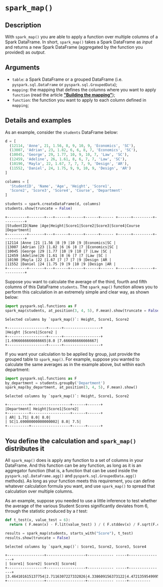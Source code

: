 # `spark_map()`
## Description

With `spark_map()` you are able to apply a function over multiple columns of a Spark DataFrame. In short, `spark_map()` takes a Spark DataFrame as *input* and returns a new Spark DataFrame (aggregated by the function you provided) as *output*.

## Arguments

- `table`: a Spark DataFrame or a grouped DataFrame (i.e. `pyspark.sql.DataFrame` or `pyspark.sql.GroupedData`);
- `mapping`: the mapping that defines the columns where you want to apply `function` (read the article [**"Building the mapping"**](https://github.com/pedropark99/spark_map/blob/main/doc/english/articles/building-mapping.md));
- `function`: the function you want to apply to each column defined in `mapping`;


## Details and examples

As an example, consider the `students` DataFrame below:

```python
d = [
  (12114, 'Anne', 21, 1.56, 8, 9, 10, 9, 'Economics', 'SC'),
  (13007, 'Adrian', 23, 1.82, 6, 6, 8, 7, 'Economics', 'SC'),
  (10045, 'George', 29, 1.77, 10, 9, 10, 7, 'Law', 'SC'),
  (12459, 'Adeline', 26, 1.61, 8, 6, 7, 7, 'Law', 'SC'),
  (10190, 'Mayla', 22, 1.67, 7, 7, 7, 9, 'Design', 'AR'),
  (11552, 'Daniel', 24, 1.75, 9, 9, 10, 9, 'Design', 'AR')
]

columns = [
  'StudentID', 'Name', 'Age', 'Height', 'Score1',
  'Score2', 'Score3', 'Score4', 'Course', 'Department'
]

students = spark.createDataFrame(d, columns)
students.show(truncate = False)
```

```
+---------+-------+---+------+------+------+------ +------+---------+----------+
|StudentID|Name |Age|Height|Score1|Score2|Score3|Score4|Course |Department|
+---------+-------+---+------+------+------+------ +------+---------+----------+
|12114 |Anne |21 |1.56 |8 |9 |10 |9 |Economics|SC |
|13007 |Adrian |23 |1.82 |6 |6 |8 |7 |Economics|SC |
|10045 |George |29 |1.77 |10 |9 |10 |7 |Law |SC |
|12459 |Adeline|26 |1.61 |8 |6 |7 |7 |Law |SC |
|10190 |Mayla |22 |1.67 |7 |7 |7 |9 |Design |AR |
|11552 |Daniel |24 |1.75 |9 |9 |10 |9 |Design |AR |
+---------+-------+---+------+------+------+------ +------+---------+----------+
```

Suppose you want to calculate the average of the third, fourth and fifth columns of this DataFrame `students`. The `spark_map()` function allows you to perform this calculation in an extremely simple and clear way, as shown below:

```python
import pyspark.sql.functions as F
spark_map(students, at_position(3, 4, 5), F.mean).show(truncate = False)
```
```
Selected columns by `spark_map()`: Height, Score1, Score2

+------------------+------+-----------------+
|Height |Score1|Score2 |
+------------------+------+-----------------+
|1.6966666666666665|8.0 |7.666666666666667|
+------------------+------+-----------------+
```

If you want your calculation to be applied by group, just provide the grouped table to `spark_map()`. For example, suppose you wanted to calculate the same averages as in the example above, but within each department:

```python
import pyspark.sql.functions as F
by_department = students.groupBy('Department')
spark_map(by_department, at_position(3, 4, 5), F.mean).show()
```

```
Selected columns by `spark_map()`: Height, Score1, Score2

+----------+------------------+------+------+
|Department| Height|Score1|Score2|
+----------+------------------+------+------+
| AR| 1.71| 8.0| 8.0|
| SC|1.69000000000000002| 8.0| 7.5|
+----------+------------------+------+------+
```


## You define the calculation and `spark_map()` distributes it

All `spark_map()` does is apply any function to a set of columns in your DataFrame. And this function can be any function, as long as it is an aggregator function (that is, a function that can be used inside the `pyspark.sql.DataFrame.agg()` and `pyspark.sql.GroupedData.agg()` methods). As long as your function meets this requirement, you can define whatever calculation formula you want, and use `spark_map()` to spread that calculation over multiple columns.

As an example, suppose you needed to use a little inference to test whether the average of the various Student Scores significantly deviates from 6, through the statistic produced by a *t* test:

```python
def t_test(x, value_test = 6):
  return ( F.mean(x) - F.lit(value_test) ) / ( F.stddev(x) / F.sqrt(F.count(x)) )

results = spark_map(students, starts_with("Score"), t_test)
results.show(truncate = False)
```

```
Selected columns by `spark_map()`: Score1, Score2, Score3, Score4

+-----------------+------------------+------------ -----+----------------+
| Score1| Score2| Score3| Score4|
+-----------------+------------------+------------ -----+----------------+
|3.464101615137754|2.7116307227332026|4.338609156373122|4.47213595499958|
+-----------------+------------------+------------ -----+----------
